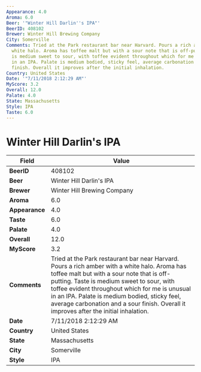 ```yaml
---
Appearance: 4.0
Aroma: 6.0
Beer: '"Winter Hill Darlin''s IPA"'
BeerID: 408102
Brewer: Winter Hill Brewing Company
City: Somerville
Comments: Tried at the Park restaurant bar near Harvard. Pours a rich amber with a
  white halo. Aroma has toffee malt but with a sour note that is off-putting. Taste
  is medium sweet to sour, with toffee evident throughout which for me is unusual
  in an IPA. Palate is medium bodied, sticky feel, average carbonation and a sour
  finish. Overall it improves after the initial inhalation.
Country: United States
Date: '"7/11/2018 2:12:29 AM"'
MyScore: 3.2
Overall: 12.0
Palate: 4.0
State: Massachusetts
Style: IPA
Taste: 6.0
---
```


# Winter Hill Darlin's IPA

| Field         | Value |
|---------------|-------|
| **BeerID** | 408102 |
| **Beer** | Winter Hill Darlin's IPA |
| **Brewer** | Winter Hill Brewing Company |
| **Aroma** | 6.0 |
| **Appearance** | 4.0 |
| **Taste** | 6.0 |
| **Palate** | 4.0 |
| **Overall** | 12.0 |
| **MyScore** | 3.2 |
| **Comments** | Tried at the Park restaurant bar near Harvard. Pours a rich amber with a white halo. Aroma has toffee malt but with a sour note that is off-putting. Taste is medium sweet to sour, with toffee evident throughout which for me is unusual in an IPA. Palate is medium bodied, sticky feel, average carbonation and a sour finish. Overall it improves after the initial inhalation. |
| **Date** | 7/11/2018 2:12:29 AM |
| **Country** | United States |
| **State** | Massachusetts |
| **City** | Somerville |
| **Style** | IPA |
